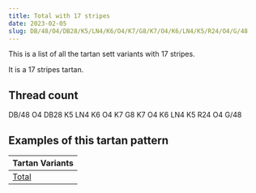 ```yaml
---
title: Total with 17 stripes
date: 2023-02-05
slug: DB/48/O4/DB28/K5/LN4/K6/O4/K7/G8/K7/O4/K6/LN4/K5/R24/O4/G/48
---
```

This is a list of all the tartan sett variants with 17 stripes.

It is a 17 stripes tartan.


## Thread count
DB/48 O4 DB28 K5 LN4 K6 O4 K7 G8 K7 O4 K6 LN4 K5 R24 O4 G/48

## Examples of this tartan pattern

| Tartan Variants |
|---------------|
| [Total](/variants/db/48/o4/db28/k5/ln4/k6/o4/k7/g8/k7/o4/k6/ln4/k5/r24/o4/g/48-db102040-g30a010-k000000-lne0e0e0-off8500-rd00000)||
